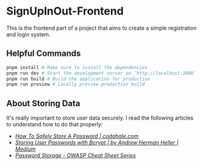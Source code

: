 # SignUpInOut-Frontend

This is the frontend part of a project that aims to create a simple registration and login system.

## Helpful Commands

```bash
pnpm install # Make sure to install the dependencies
pnpm run dev # Start the development server on `http://localhost:3000`
pnpm run build # Build the application for production
pnpm run preview # Locally preview production build
```

## About Storing Data

It's really important to store user data securely. I read the following articles to understand how to do that properly:

- _[How To Safely Store A Password | codahale.com](https://codahale.com/how-to-safely-store-a-password/)_
- _[Storing User Passwords with Bcrypt | by Andrew Herman Heller | Medium](https://medium.com/@andrewhheller/storing-user-passwords-with-bcrypt-e3b7306b870a)_
- _[Password Storage - OWASP Cheat Sheet Series](https://cheatsheetseries.owasp.org/cheatsheets/Password_Storage_Cheat_Sheet.html)_

